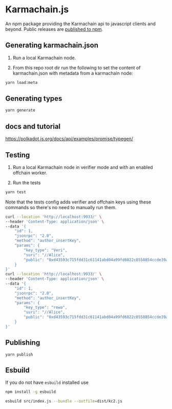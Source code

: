 # Karmachain.js
An npm package providing the Karmachain api to javascript clients and beyond.
Public releases are [published to npm](https://www.npmjs.com/package/karmachain2-js).

## Generating karmachain.json
1. Run a local Karmachain node.
 
2. From this repo root dir run the following to set the content of karmachain.json with metadata from a karmachain node:

```bash
yarn load:meta
```

## Generating types
```bash
yarn generate
```

## docs and tutorial
https://polkadot.js.org/docs/api/examples/promise/typegen/

## Testing

1. Run a local Karmachain node in verifier mode and with an enabled offchain worker. 

2. Run the tests

```bash
yarn test
```

Note that the tests config adds verifier and offchain keys using these commands so there's no need to manually run them.

```bash
curl --location 'http://localhost:9933/' \
--header 'Content-Type: application/json' \
--data '{
    "id": 1,
    "jsonrpc": "2.0",
    "method": "author_insertKey",
    "params": {
        "key_type": "Veri",
        "suri": "//Alice",
        "public": "0xd43593c715fdd31c61141abd04a99fd6822c8558854ccde39a5684e7a56da27d"
    }
}'
curl --location 'http://localhost:9933/' \
--header 'Content-Type: application/json' \
--data '{
    "id": 1,
    "jsonrpc": "2.0",
    "method": "author_insertKey",
    "params": {
        "key_type": "rewa",
        "suri": "//Alice",
        "public": "0xd43593c715fdd31c61141abd04a99fd6822c8558854ccde39a5684e7a56da27d"
    }
}'
```

## Publishing
```
yarn publish
```

## Esbuild

If you do not have `esbuild` installed use 

```bash
npm install -g esbuild    
```

```bash
esbuild src/index.js --bundle --outfile=dist/kc2.js
```